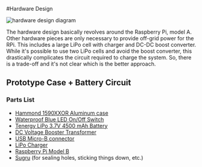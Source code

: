 <!-- Freeki metadata. Do not remove this section!
TITLE: Hardware Design
-->
#Hardware Design

![hardware design diagram](/static/images/freelab/hardware-design.png)

The hardware design basically revolves around the Raspberry Pi, model A. Other hardware pieces are only necessary to provide off-grid power for the RPi. This includes a large LiPo cell with charger and DC-DC boost converter. While it's possible to use two LiPo cells and avoid the boost converter, this drastically complicates the circuit required to charge the system. So, there is a trade-off and it's not clear which is the better approach.

## Prototype Case + Battery Circuit

### Parts List

- [Hammond 1590XXOR Aluminum case](http://amzn.com/B0080GWL8A)
- [Waterproof Blue LED On/Off Switch](http://www.adafruit.com/products/915)
- [Tenergy LiPo 3.7V 4500 mAh Battery](http://is.gd/XldCev)
- [DC Voltage Booster Transformer](http://is.gd/CIk0p2)
- [USB Micro-B connector](www.adafruit.com/products/1390)
- [LiPo Charger](https://www.sparkfun.com/products/10217)
- [Raspberry Pi Model B](http://is.gd/SJAygC)
- [Sugru](http://www.adafruit.com/products/436) (for sealing holes, sticking things down, etc.)


